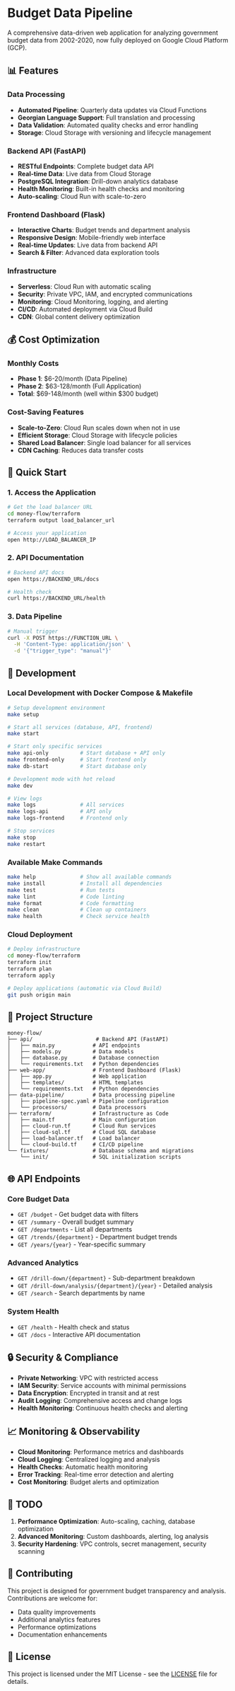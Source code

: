 # Budget Data Pipeline

A comprehensive data-driven web application for analyzing government budget data from 2002-2020, now fully deployed on Google Cloud Platform (GCP).



## 📊 **Features**

### **Data Processing**
- **Automated Pipeline**: Quarterly data updates via Cloud Functions
- **Georgian Language Support**: Full translation and processing
- **Data Validation**: Automated quality checks and error handling
- **Storage**: Cloud Storage with versioning and lifecycle management

### **Backend API (FastAPI)**
- **RESTful Endpoints**: Complete budget data API
- **Real-time Data**: Live data from Cloud Storage
- **PostgreSQL Integration**: Drill-down analytics database
- **Health Monitoring**: Built-in health checks and monitoring
- **Auto-scaling**: Cloud Run with scale-to-zero

### **Frontend Dashboard (Flask)**
- **Interactive Charts**: Budget trends and department analysis
- **Responsive Design**: Mobile-friendly web interface
- **Real-time Updates**: Live data from backend API
- **Search & Filter**: Advanced data exploration tools

### **Infrastructure**
- **Serverless**: Cloud Run with automatic scaling
- **Security**: Private VPC, IAM, and encrypted communications
- **Monitoring**: Cloud Monitoring, logging, and alerting
- **CI/CD**: Automated deployment via Cloud Build
- **CDN**: Global content delivery optimization

## 💰 **Cost Optimization**

### **Monthly Costs**
- **Phase 1**: $6-20/month (Data Pipeline)
- **Phase 2**: $63-128/month (Full Application)
- **Total**: $69-148/month (well within $300 budget)

### **Cost-Saving Features**
- **Scale-to-Zero**: Cloud Run scales down when not in use
- **Efficient Storage**: Cloud Storage with lifecycle policies
- **Shared Load Balancer**: Single load balancer for all services
- **CDN Caching**: Reduces data transfer costs

## 🚀 **Quick Start**

### **1. Access the Application**
```bash
# Get the load balancer URL
cd money-flow/terraform
terraform output load_balancer_url

# Access your application
open http://LOAD_BALANCER_IP
```

### **2. API Documentation**
```bash
# Backend API docs
open https://BACKEND_URL/docs

# Health check
curl https://BACKEND_URL/health
```

### **3. Data Pipeline**
```bash
# Manual trigger
curl -X POST https://FUNCTION_URL \
  -H 'Content-Type: application/json' \
  -d '{"trigger_type": "manual"}'
```

## 🔧 **Development**

### **Local Development with Docker Compose & Makefile**
```bash
# Setup development environment
make setup

# Start all services (database, API, frontend)
make start

# Start only specific services
make api-only          # Start database + API only
make frontend-only     # Start frontend only
make db-start          # Start database only

# Development mode with hot reload
make dev

# View logs
make logs              # All services
make logs-api          # API only
make logs-frontend     # Frontend only

# Stop services
make stop
make restart
```

### **Available Make Commands**
```bash
make help              # Show all available commands
make install           # Install all dependencies
make test              # Run tests
make lint              # Code linting
make format            # Code formatting
make clean             # Clean up containers
make health            # Check service health
```

### **Cloud Deployment**
```bash
# Deploy infrastructure
cd money-flow/terraform
terraform init
terraform plan
terraform apply

# Deploy applications (automatic via Cloud Build)
git push origin main
```

## 📁 **Project Structure**

```
money-flow/
├── api/                    # Backend API (FastAPI)
│   ├── main.py            # API endpoints
│   ├── models.py          # Data models
│   ├── database.py        # Database connection
│   └── requirements.txt   # Python dependencies
├── web-app/               # Frontend Dashboard (Flask)
│   ├── app.py             # Web application
│   ├── templates/         # HTML templates
│   └── requirements.txt   # Python dependencies
├── data-pipeline/         # Data processing pipeline
│   ├── pipeline-spec.yaml # Pipeline configuration
│   └── processors/        # Data processors
├── terraform/             # Infrastructure as Code
│   ├── main.tf            # Main configuration
│   ├── cloud-run.tf       # Cloud Run services
│   ├── cloud-sql.tf       # Cloud SQL database
│   ├── load-balancer.tf   # Load balancer
│   └── cloud-build.tf     # CI/CD pipeline
└── fixtures/              # Database schema and migrations
    └── init/              # SQL initialization scripts
```

## 🌐 **API Endpoints**

### **Core Budget Data**
- `GET /budget` - Get budget data with filters
- `GET /summary` - Overall budget summary
- `GET /departments` - List all departments
- `GET /trends/{department}` - Department budget trends
- `GET /years/{year}` - Year-specific summary

### **Advanced Analytics**
- `GET /drill-down/{department}` - Sub-department breakdown
- `GET /drill-down/analysis/{department}/{year}` - Detailed analysis
- `GET /search` - Search departments by name

### **System Health**
- `GET /health` - Health check and status
- `GET /docs` - Interactive API documentation

## 🔒 **Security & Compliance**

- **Private Networking**: VPC with restricted access
- **IAM Security**: Service accounts with minimal permissions
- **Data Encryption**: Encrypted in transit and at rest
- **Audit Logging**: Comprehensive access and change logs
- **Health Monitoring**: Continuous health checks and alerting

## 📈 **Monitoring & Observability**

- **Cloud Monitoring**: Performance metrics and dashboards
- **Cloud Logging**: Centralized logging and analysis
- **Health Checks**: Automatic health monitoring
- **Error Tracking**: Real-time error detection and alerting
- **Cost Monitoring**: Budget alerts and optimization



## 🎯 **TODO**

1. **Performance Optimization**: Auto-scaling, caching, database optimization
2. **Advanced Monitoring**: Custom dashboards, alerting, log analysis
3. **Security Hardening**: VPC controls, secret management, security scanning



## 🤝 **Contributing**

This project is designed for government budget transparency and analysis. Contributions are welcome for:
- Data quality improvements
- Additional analytics features
- Performance optimizations
- Documentation enhancements

## 📄 **License**

This project is licensed under the MIT License - see the [LICENSE](LICENSE) file for details.
